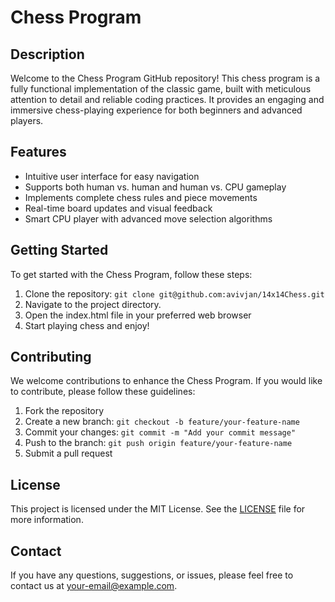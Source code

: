 Chess Program
=============

Description
-----------

Welcome to the Chess Program GitHub repository! This chess program is a fully functional implementation of the classic game, built with meticulous attention to detail and reliable coding practices. It provides an engaging and immersive chess-playing experience for both beginners and advanced players.

Features
--------

*   Intuitive user interface for easy navigation
*   Supports both human vs. human and human vs. CPU gameplay
*   Implements complete chess rules and piece movements
*   Real-time board updates and visual feedback
*   Smart CPU player with advanced move selection algorithms

Getting Started
---------------

To get started with the Chess Program, follow these steps:

1.  Clone the repository: `git clone git@github.com:avivjan/14x14Chess.git`
2.  Navigate to the project directory.
3.  Open the index.html file in your preferred web browser
4.  Start playing chess and enjoy!

Contributing
------------

We welcome contributions to enhance the Chess Program. If you would like to contribute, please follow these guidelines:

1.  Fork the repository
2.  Create a new branch: `git checkout -b feature/your-feature-name`
3.  Commit your changes: `git commit -m "Add your commit message"`
4.  Push to the branch: `git push origin feature/your-feature-name`
5.  Submit a pull request

License
-------

This project is licensed under the MIT License. See the [LICENSE](LICENSE) file for more information.

Contact
-------

If you have any questions, suggestions, or issues, please feel free to contact us at [your-email@example.com](mailto:avivjanwork@gmail.com).
